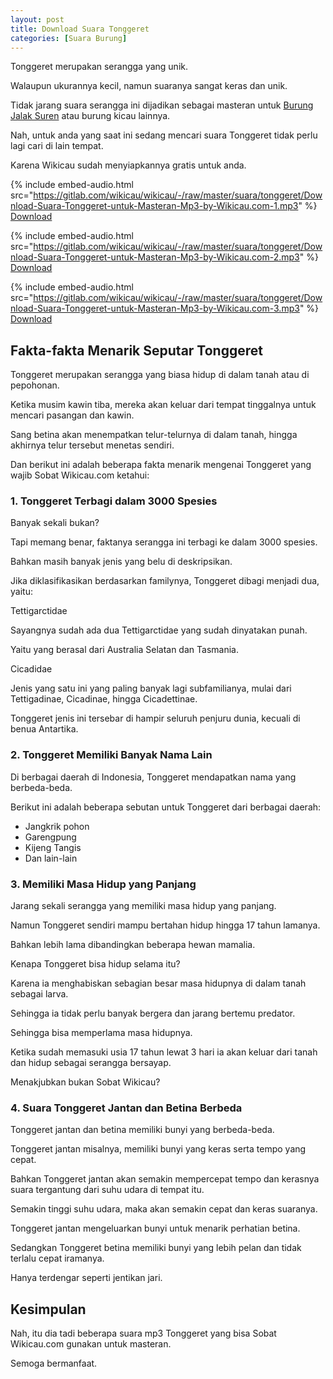 ```yaml
---
layout: post
title: Download Suara Tonggeret
categories: [Suara Burung]
---
```


Tonggeret merupakan serangga yang unik.

Walaupun ukurannya kecil, namun suaranya sangat keras dan unik.

Tidak jarang suara serangga ini dijadikan sebagai masteran untuk [Burung Jalak Suren](https://wikicau.com/suara-burung-jalak-suren/) atau burung kicau lainnya.

Nah, untuk anda yang saat ini sedang mencari suara Tonggeret tidak perlu lagi cari di lain tempat.

Karena Wikicau sudah menyiapkannya gratis untuk anda.

{% include embed-audio.html src="https://gitlab.com/wikicau/wikicau/-/raw/master/suara/tonggeret/Download-Suara-Tonggeret-untuk-Masteran-Mp3-by-Wikicau.com-1.mp3" %}
[Download](https://bit.ly/2Rr4eB7)

{% include embed-audio.html src="https://gitlab.com/wikicau/wikicau/-/raw/master/suara/tonggeret/Download-Suara-Tonggeret-untuk-Masteran-Mp3-by-Wikicau.com-2.mp3" %}
[Download](https://bit.ly/2Rr4eB7)

{% include embed-audio.html src="https://gitlab.com/wikicau/wikicau/-/raw/master/suara/tonggeret/Download-Suara-Tonggeret-untuk-Masteran-Mp3-by-Wikicau.com-3.mp3" %}
[Download](https://bit.ly/2Rr4eB7)

## Fakta-fakta Menarik Seputar Tonggeret

Tonggeret merupakan serangga yang biasa hidup di dalam tanah atau di pepohonan.

Ketika musim kawin tiba, mereka akan keluar dari tempat tinggalnya untuk mencari pasangan dan kawin.

Sang betina akan menempatkan telur-telurnya di dalam tanah, hingga akhirnya telur tersebut menetas sendiri.

Dan berikut ini adalah beberapa fakta menarik mengenai Tonggeret yang wajib Sobat Wikicau.com ketahui:

### 1. Tonggeret Terbagi dalam 3000 Spesies

Banyak sekali bukan?

Tapi memang benar, faktanya serangga ini terbagi ke dalam 3000 spesies.

Bahkan masih banyak jenis yang belu di deskripsikan.

Jika diklasifikasikan berdasarkan familynya, Tonggeret dibagi menjadi dua, yaitu:

Tettigarctidae

Sayangnya sudah ada dua Tettigarctidae yang sudah dinyatakan punah.

Yaitu yang berasal dari Australia Selatan dan Tasmania.

Cicadidae

Jenis yang satu ini yang paling banyak lagi subfamilianya, mulai dari Tettigadinae, Cicadinae, hingga Cicadettinae.

Tonggeret jenis ini tersebar di hampir seluruh penjuru dunia, kecuali di benua Antartika.

### 2. Tonggeret Memiliki Banyak Nama Lain

Di berbagai daerah di Indonesia, Tonggeret mendapatkan nama yang berbeda-beda.

Berikut ini adalah beberapa sebutan untuk Tonggeret dari berbagai daerah:

- Jangkrik pohon
- Garengpung
- Kijeng Tangis
- Dan lain-lain

### 3. Memiliki Masa Hidup yang Panjang

Jarang sekali serangga yang memiliki masa hidup yang panjang.

Namun Tonggeret sendiri mampu bertahan hidup hingga 17 tahun lamanya.

Bahkan lebih lama dibandingkan beberapa hewan mamalia.

Kenapa Tonggeret bisa hidup selama itu?

Karena ia menghabiskan sebagian besar masa hidupnya di dalam tanah sebagai larva.

Sehingga ia tidak perlu banyak bergera dan jarang bertemu predator.

Sehingga bisa memperlama masa hidupnya.

Ketika sudah memasuki usia 17 tahun lewat 3 hari ia akan keluar dari tanah dan hidup sebagai serangga bersayap.

Menakjubkan bukan Sobat Wikicau?

### 4. Suara Tonggeret Jantan dan Betina Berbeda

Tonggeret jantan dan betina memiliki bunyi yang berbeda-beda.

Tonggeret jantan misalnya, memiliki bunyi yang keras serta tempo yang cepat.

Bahkan Tonggeret jantan akan semakin mempercepat tempo dan kerasnya suara tergantung dari suhu udara di tempat itu.

Semakin tinggi suhu udara, maka akan semakin cepat dan keras suaranya.

Tonggeret jantan mengeluarkan bunyi untuk menarik perhatian betina.

Sedangkan Tonggeret betina memiliki bunyi yang lebih pelan dan tidak terlalu cepat iramanya.

Hanya terdengar seperti jentikan jari.

## Kesimpulan

Nah, itu dia tadi beberapa suara mp3 Tonggeret yang bisa Sobat Wikicau.com gunakan untuk masteran.

Semoga bermanfaat.